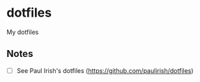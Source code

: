 # dotfiles
My dotfiles


## Notes

- [ ] See Paul Irish's dotfiles (https://github.com/paulirish/dotfiles)
